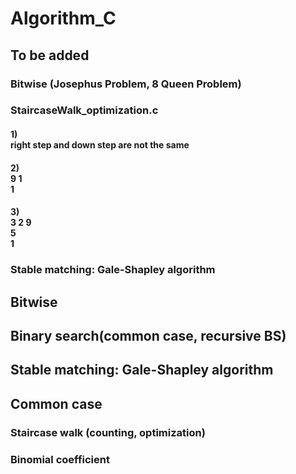 # Algorithm_C

## To be added
### Bitwise (Josephus Problem, 8 Queen Problem)

### StaircaseWalk_optimization.c
#### 1) <br>right step and down step are not the same
#### 2) <br>9 1<br> 1
#### 3) <br>3 2 9<br>5<br>1

### Stable matching: Gale-Shapley algorithm

## Bitwise
## Binary search(common case, recursive BS)
## Stable matching: Gale-Shapley algorithm

## Common case
### Staircase walk (counting, optimization)
### Binomial coefficient